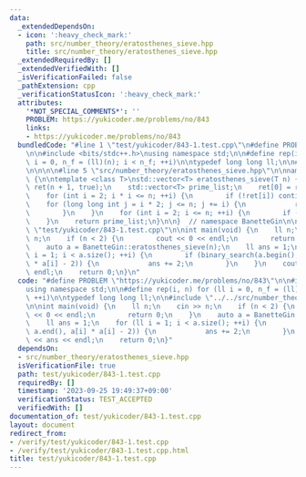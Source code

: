```yaml
---
data:
  _extendedDependsOn:
  - icon: ':heavy_check_mark:'
    path: src/number_theory/eratosthenes_sieve.hpp
    title: src/number_theory/eratosthenes_sieve.hpp
  _extendedRequiredBy: []
  _extendedVerifiedWith: []
  _isVerificationFailed: false
  _pathExtension: cpp
  _verificationStatusIcon: ':heavy_check_mark:'
  attributes:
    '*NOT_SPECIAL_COMMENTS*': ''
    PROBLEM: https://yukicoder.me/problems/no/843
    links:
    - https://yukicoder.me/problems/no/843
  bundledCode: "#line 1 \"test/yukicoder/843-1.test.cpp\"\n#define PROBLEM \"https://yukicoder.me/problems/no/843\"\
    \n\n#include <bits/stdc++.h>\nusing namespace std;\n\n#define rep(i, n) for (ll\
    \ i = 0, n_f = (ll)(n); i < n_f; ++i)\n\ntypedef long long ll;\n\n#line 1 \"src/number_theory/eratosthenes_sieve.hpp\"\
    \n\n\n\n#line 5 \"src/number_theory/eratosthenes_sieve.hpp\"\n\nnamespace BanetteGin\
    \ {\n\ntemplate <class T>\nstd::vector<T> eratosthenes_sieve(T n) {\n    std::vector<bool>\
    \ ret(n + 1, true);\n    std::vector<T> prime_list;\n    ret[0] = ret[1] = false;\n\
    \    for (int i = 2; i * i <= n; ++i) {\n        if (!ret[i]) continue;\n    \
    \    for (long long int j = i * 2; j <= n; j += i) {\n            ret[j] = false;\n\
    \        }\n    }\n    for (int i = 2; i <= n; ++i) {\n        if (ret[i]) prime_list.emplace_back(i);\n\
    \    }\n    return prime_list;\n}\n\n}  // namespace BanetteGin\n\n\n#line 11\
    \ \"test/yukicoder/843-1.test.cpp\"\n\nint main(void) {\n    ll n;\n    cin >>\
    \ n;\n    if (n < 2) {\n        cout << 0 << endl;\n        return 0;\n    }\n\
    \    auto a = BanetteGin::eratosthenes_sieve(n);\n    ll ans = 1;\n    for (ll\
    \ i = 1; i < a.size(); ++i) {\n        if (binary_search(a.begin(), a.end(), a[i]\
    \ * a[i] - 2)) {\n            ans += 2;\n        }\n    }\n    cout << ans <<\
    \ endl;\n    return 0;\n}\n"
  code: "#define PROBLEM \"https://yukicoder.me/problems/no/843\"\n\n#include <bits/stdc++.h>\n\
    using namespace std;\n\n#define rep(i, n) for (ll i = 0, n_f = (ll)(n); i < n_f;\
    \ ++i)\n\ntypedef long long ll;\n\n#include \"../../src/number_theory/eratosthenes_sieve.hpp\"\
    \n\nint main(void) {\n    ll n;\n    cin >> n;\n    if (n < 2) {\n        cout\
    \ << 0 << endl;\n        return 0;\n    }\n    auto a = BanetteGin::eratosthenes_sieve(n);\n\
    \    ll ans = 1;\n    for (ll i = 1; i < a.size(); ++i) {\n        if (binary_search(a.begin(),\
    \ a.end(), a[i] * a[i] - 2)) {\n            ans += 2;\n        }\n    }\n    cout\
    \ << ans << endl;\n    return 0;\n}"
  dependsOn:
  - src/number_theory/eratosthenes_sieve.hpp
  isVerificationFile: true
  path: test/yukicoder/843-1.test.cpp
  requiredBy: []
  timestamp: '2023-09-25 19:49:37+09:00'
  verificationStatus: TEST_ACCEPTED
  verifiedWith: []
documentation_of: test/yukicoder/843-1.test.cpp
layout: document
redirect_from:
- /verify/test/yukicoder/843-1.test.cpp
- /verify/test/yukicoder/843-1.test.cpp.html
title: test/yukicoder/843-1.test.cpp
---
```

